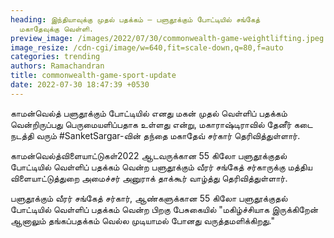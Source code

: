 ```yaml
---
heading: இந்தியாவுக்கு முதல் பதக்கம் – பளுதூக்கும் போட்டியில் சங்கேத்
  மகாதேவுக்கு வெள்ளி.
preview_image: /images/2022/07/30/commonwealth-game-weightlifting.jpeg
image_resize: /cdn-cgi/image/w=640,fit=scale-down,q=80,f=auto
categories: trending
authors: Ramachandran
title: commonwealth-game-sport-update
date: 2022-07-30 18:47:39 +0530
---
```



காமன்வெல்த் பளுதூக்கும் போட்டியில் எனது மகன் முதல் வெள்ளிப் பதக்கம் வென்றிருப்பது பெருமையளிப்பதாக உள்ளது என்று, மகாராஷ்டிராவில் தேனீர் கடை நடத்தி வரும் #SanketSargar-வின் தந்தை மகாதேவ் சர்கார் தெரிவித்துள்ளார். 

காமன்வெல்த்விளையாட்டுகள்2022 ஆடவருக்கான 55 கிலோ பளுதூக்குதல் போட்டியில் வெள்ளிப் பதக்கம் வென்ற பளுதூக்கும் வீரர் சங்கேத் சர்காருக்கு மத்திய விளையாட்டுத்துறை அமைச்சர் அனுராக் தாக்கூர் வாழ்த்து தெரிவித்துள்ளார்.

பளுதூக்கும் வீரர் சங்கேத் சர்கார், ஆண்களுக்கான 55 கிலோ பளுதூக்குதல் போட்டியில் வெள்ளிப் பதக்கம் வென்ற பிறகு பேசுகையில் "மகிழ்ச்சியாக இருக்கிறேன் ஆனாலும் தங்கப்பதக்கம் வெல்ல முடியாமல் போனது வருத்தமளிக்கிறது."